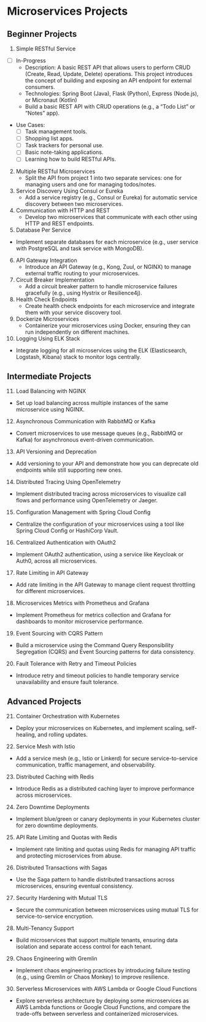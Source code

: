 # Microservices Projects

## Beginner Projects

1. Simple RESTful Service 
* [ ] In-Progress
  * Description: A basic REST API that allows users to perform CRUD (Create, Read, Update, Delete) operations. This project introduces the concept of building and exposing an API endpoint for external consumers.
  *	Technologies: Spring Boot (Java), Flask (Python), Express (Node.js), or Micronaut (Kotlin)
  * Build a basic REST API with CRUD operations (e.g., a “Todo List” or “Notes” app).
* Use Cases:
    * [ ] Task management tools.
    * [ ] Shopping list apps.
    * [ ] Task trackers for personal use.
    * [ ] Basic note-taking applications.
    * [ ] Learning how to build RESTful APIs.
2. Multiple RESTful Microservices
   * Split the API from project 1 into two separate services: one for managing users and one for managing todos/notes.
3. Service Discovery Using Consul or Eureka
   * Add a service registry (e.g., Consul or Eureka) for automatic service discovery between two microservices.
4. Communication with HTTP and REST
   * Develop two microservices that communicate with each other using HTTP and REST endpoints.
5.	Database Per Service
* Implement separate databases for each microservice (e.g., user service with PostgreSQL 
 and task service with MongoDB).
6. API Gateway Integration
   * Introduce an API Gateway (e.g., Kong, Zuul, or NGINX) to manage external traffic routing to your microservices.
7. Circuit Breaker Implementation
   * Add a circuit breaker pattern to handle microservice failures gracefully (e.g., using Hystrix or Resilience4j).
8. Health Check Endpoints
   * Create health check endpoints for each microservice and integrate them with your service discovery tool.
9. Dockerize Microservices
   * Containerize your microservices using Docker, ensuring they can run independently on different machines.
10. Logging Using ELK Stack
 * Integrate logging for all microservices using the ELK (Elasticsearch, Logstash, Kibana) stack to monitor logs centrally.

## Intermediate Projects

11.	Load Balancing with NGINX
* Set up load balancing across multiple instances of the same microservice using NGINX.
12.	Asynchronous Communication with RabbitMQ or Kafka
 * Convert microservices to use message queues (e.g., RabbitMQ or Kafka) for asynchronous event-driven communication.
13.	API Versioning and Deprecation
 * Add versioning to your API and demonstrate how you can deprecate old endpoints while still supporting new ones.
14.	Distributed Tracing Using OpenTelemetry
 * Implement distributed tracing across microservices to visualize call flows and performance using OpenTelemetry or Jaeger.
15.	Configuration Management with Spring Cloud Config
 * Centralize the configuration of your microservices using a tool like Spring Cloud Config or HashiCorp Vault.
16.	Centralized Authentication with OAuth2
 * Implement OAuth2 authentication, using a service like Keycloak or Auth0, across all microservices.
17.	Rate Limiting in API Gateway
 * Add rate limiting in the API Gateway to manage client request throttling for different microservices.
18.	Microservices Metrics with Prometheus and Grafana
 * Implement Prometheus for metrics collection and Grafana for dashboards to monitor microservice performance.
19.	Event Sourcing with CQRS Pattern
 * Build a microservice using the Command Query Responsibility Segregation (CQRS) and Event Sourcing patterns for data consistency.
20.	Fault Tolerance with Retry and Timeout Policies
 * Introduce retry and timeout policies to handle temporary service unavailability and ensure fault tolerance.

## Advanced Projects
21.	Container Orchestration with Kubernetes
 * Deploy your microservices on Kubernetes, and implement scaling, self-healing, and rolling updates.
22.	Service Mesh with Istio
 * Add a service mesh (e.g., Istio or Linkerd) for secure service-to-service communication, traffic management, and observability.
23.	Distributed Caching with Redis
 * Introduce Redis as a distributed caching layer to improve performance across microservices.
24.	Zero Downtime Deployments
 * Implement blue/green or canary deployments in your Kubernetes cluster for zero downtime deployments.
25.	API Rate Limiting and Quotas with Redis
 * Implement rate limiting and quotas using Redis for managing API traffic and protecting microservices from abuse.
26.	Distributed Transactions with Sagas
 * Use the Saga pattern to handle distributed transactions across microservices, ensuring eventual consistency.
27.	Security Hardening with Mutual TLS
 * Secure the communication between microservices using mutual TLS for service-to-service encryption.
28.	Multi-Tenancy Support
 * Build microservices that support multiple tenants, ensuring data isolation and separate access control for each tenant.
29.	Chaos Engineering with Gremlin
 * Implement chaos engineering practices by introducing failure testing (e.g., using Gremlin or Chaos Monkey) to improve resilience.
30.	Serverless Microservices with AWS Lambda or Google Cloud Functions
 * Explore serverless architecture by deploying some microservices as AWS Lambda functions or Google Cloud Functions, and compare the trade-offs between serverless and containerized microservices.
